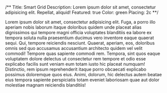 /**
Title: Smart Grid
Description: Lorem ipsum dolor sit amet, consectetur adipisicing elit. Repellat, aliquid!
Featured: true
Color: green
Placing: 2c
**/

Lorem ipsum dolor sit amet, consectetur adipisicing elit. Fuga, a porro illo aperiam nobis laborum itaque doloribus quidem unde placeat alias dignissimos qui tempore magni officia voluptates blanditiis ea labore ex tempora soluta nulla praesentium ducimus vero inventore eaque quaerat sequi. Qui, tempore reiciendis nesciunt. Quaerat, aperiam, eos, doloribus omnis sed quo accusamus accusantium architecto quidem vel velit commodi! Tempore quas sapiente commodi rem. Tempora, sint quos eaque voluptatem dolore delectus ut consectetur rem tempore et odio esse explicabo facilis sunt veniam eum totam iusto hic placeat numquam! Distinctio, rem ipsum reprehenderit itaque porro obcaecati explicabo possimus doloremque quos eius. Animi, dolorum, hic delectus autem beatae eius tempora sapiente perspiciatis totam eveniet laboriosam quae aut dolor molestiae magnam reiciendis blanditiis!